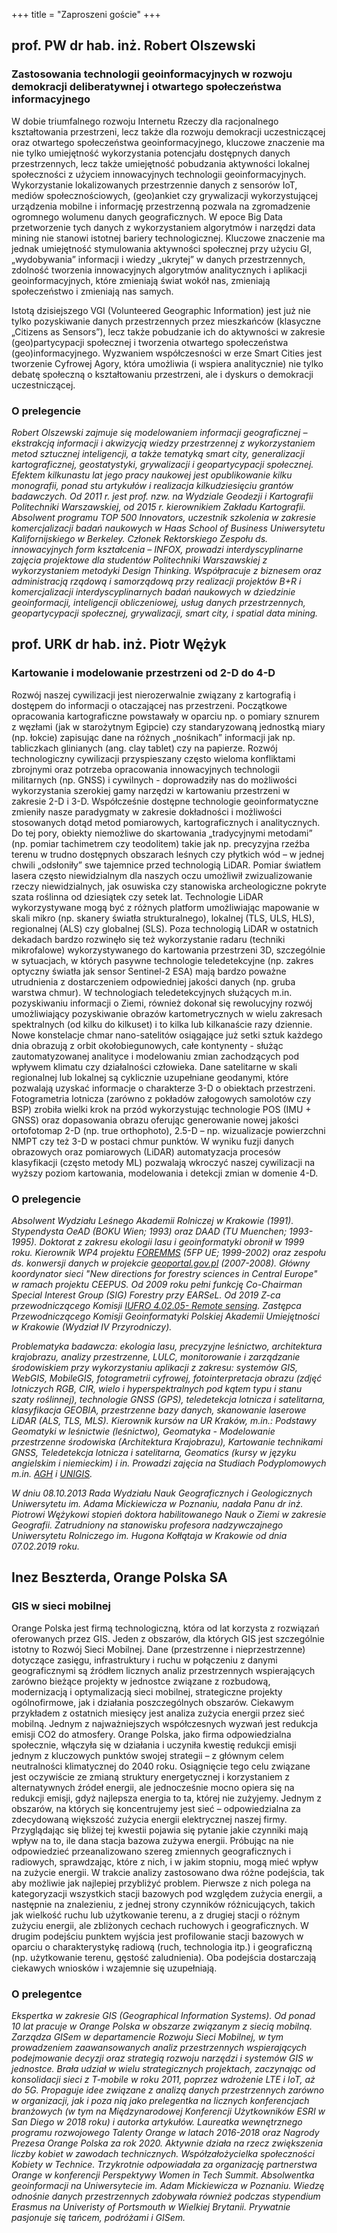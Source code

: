 +++
title = "Zaproszeni goście"
+++

## __prof. PW dr hab. inż. Robert Olszewski__

### Zastosowania technologii geoinformacyjnych w rozwoju demokracji deliberatywnej i otwartego społeczeństwa informacyjnego
W dobie triumfalnego rozwoju Internetu Rzeczy dla racjonalnego kształtowania przestrzeni, lecz także dla rozwoju demokracji uczestniczącej oraz otwartego społeczeństwa geoinformacyjnego, kluczowe znaczenie ma nie tylko umiejętność wykorzystania potencjału dostępnych danych przestrzennych, lecz także umiejętność pobudzania aktywności lokalnej społeczności z użyciem innowacyjnych technologii geoinformacyjnych. Wykorzystanie lokalizowanych przestrzennie danych z sensorów IoT, mediów społecznościowych,  (geo)ankiet czy grywalizacji wykorzystującej urządzenia mobilne i informację przestrzenną pozwala na zgromadzenie ogromnego wolumenu danych geograficznych. W epoce Big Data przetworzenie tych danych z wykorzystaniem algorytmów i narzędzi data mining nie stanowi istotnej bariery technologicznej. Kluczowe znaczenie ma jednak umiejętność stymulowania aktywności społecznej przy użyciu GI, „wydobywania” informacji i wiedzy „ukrytej” w danych przestrzennych, zdolność tworzenia innowacyjnych algorytmów analitycznych i aplikacji geoinformacyjnych, które zmieniają świat wokół nas, zmieniają społeczeństwo i zmieniają nas samych. 

Istotą dzisiejszego VGI (Volunteered Geographic Information) jest już nie tylko pozyskiwanie danych przestrzennych przez mieszkańców (klasyczne „Citizens as Sensors”), lecz także pobudzanie ich do aktywności w zakresie (geo)partycypacji społecznej i tworzenia otwartego  społeczeństwa (geo)informacyjnego. Wyzwaniem współczesności w erze Smart Cities jest tworzenie Cyfrowej Agory, która umożliwia (i wspiera analitycznie) nie tylko debatę społeczną o kształtowaniu przestrzeni, ale i dyskurs o demokracji uczestniczącej. 

### O prelegencie

*Robert Olszewski zajmuje się modelowaniem informacji geograficznej – ekstrakcją informacji i akwizycją wiedzy przestrzennej z wykorzystaniem metod sztucznej inteligencji, a także tematyką smart city, generalizacji kartograficznej, geostatystyki, grywalizacji i geopartycypacji społecznej. Efektem kilkunastu lat jego pracy naukowej jest opublikowanie kilku monografii, ponad stu artykułów i realizacja kilkudziesięciu grantów badawczych. Od 2011 r. jest prof. nzw. na Wydziale Geodezji i Kartografii Politechniki Warszawskiej, od 2015 r. kierownikiem Zakładu Kartografii. Absolwent programu TOP 500 Innovators, uczestnik szkolenia w zakresie komercjalizacji badań naukowych w Haas School of Business Uniwersytetu Kalifornijskiego w Berkeley. Członek Rektorskiego Zespołu ds. innowacyjnych form kształcenia – INFOX, prowadzi interdyscyplinarne zajęcia projektowe dla studentów Politechniki Warszawskiej z wykorzystaniem metodyki Design Thinking. Współpracuje z biznesem oraz administracją rządową i samorządową przy realizacji projektów B+R i komercjalizacji interdyscyplinarnych badań naukowych w dziedzinie geoinformacji, inteligencji obliczeniowej, usług danych przestrzennych, geopartycypacji społecznej, grywalizacji, smart city, i spatial data mining.*


## __prof. URK dr hab. inż. Piotr Wężyk__

### Kartowanie i modelowanie przestrzeni od 2-D do 4-D
Rozwój naszej cywilizacji jest nierozerwalnie związany z kartografią i dostępem do informacji o otaczającej nas przestrzeni. Początkowe opracowania kartograficzne powstawały w oparciu np. o pomiary sznurem z węzłami (jak w starożytnym Egipcie) czy standaryzowaną jednostką miary (np. łokcie) zapisując dane na różnych „nośnikach” informacji jak np. tabliczkach glinianych (ang. clay tablet) czy na papierze. Rozwój technologiczny cywilizacji przyspieszany często wieloma konfliktami zbrojnymi oraz potrzeba opracowania innowacyjnych technologii militarnych (np. GNSS) i cywilnych - doprowadziły nas do możliwości wykorzystania szerokiej gamy narzędzi w kartowaniu przestrzeni w zakresie 2-D i 3-D. Współcześnie dostępne technologie geoinformatyczne zmieniły nasze paradygmaty w zakresie dokładności i możliwości stosowanych dotąd metod pomiarowych, kartograficznych i analitycznych. Do tej pory, obiekty niemożliwe do skartowania „tradycyjnymi metodami” (np. pomiar tachimetrem czy teodolitem) takie jak np. precyzyjna rzeźba terenu w trudno dostępnych obszarach leśnych czy płytkich wód – w jednej chwili „odsłoniły” swe tajemnice przed technologią LiDAR.  Pomiar światłem lasera często niewidzialnym dla naszych oczu umożliwił zwizualizowanie rzeczy niewidzialnych, jak osuwiska czy stanowiska archeologiczne pokryte szata roślinna od dziesiątek czy setek lat. Technologie LiDAR wykorzystywane mogą być z różnych platform umożliwiając mapowanie w skali mikro (np. skanery światła strukturalnego), lokalnej (TLS, ULS, HLS), regionalnej (ALS) czy globalnej (SLS). Poza technologią LiDAR w ostatnich dekadach bardzo rozwinęło się też wykorzystanie radaru (techniki mikrofalowe) wykorzystywanego do kartowania przestrzeni 3D, szczególnie w sytuacjach, w których pasywne technologie teledetekcyjne (np. zakres optyczny światła jak sensor Sentinel-2 ESA) mają bardzo poważne utrudnienia z dostarczeniem odpowiedniej jakości danych (np. gruba warstwa chmur). W technologiach teledetekcyjnych służących m.in.  pozyskiwaniu informacji o Ziemi, również dokonał się rewolucyjny rozwój umożliwiający pozyskiwanie obrazów kartometrycznych w wielu zakresach spektralnych (od kilku do kilkuset) i to kilka lub kilkanaście razy dziennie. Nowe konstelacje chmar nano-satelitów osiągające już setki sztuk każdego dnia obrazują z orbit okołobiegunowych, całe kontynenty - służąc zautomatyzowanej analityce i modelowaniu zmian zachodzących pod wpływem klimatu czy działalności człowieka. Dane satelitarne w skali regionalnej lub lokalnej są cyklicznie uzupełniane geodanymi, które pozwalają uzyskać informacje o charakterze 3-D  o obiektach przestrzeni. Fotogrametria lotnicza (zarówno z pokładów załogowych samolotów czy BSP) zrobiła wielki krok na przód wykorzystując technologie POS (IMU + GNSS) oraz dopasowania obrazu oferując generowanie nowej jakości ortofotomap 2-D (np. true orthophoto), 2.5-D – np. wizualizacje powierzchni NMPT czy też 3-D w postaci chmur punktów. W wyniku fuzji danych obrazowych oraz pomiarowych (LiDAR) automatyzacja procesów klasyfikacji (często metody ML) pozwalają wkroczyć naszej cywilizacji na wyższy poziom kartowania, modelowania i detekcji zmian w domenie 4-D.   

### O prelegencie
*Absolwent Wydziału Leśnego Akademii Rolniczej w Krakowie (1991). Stypendysta OeAD (BOKU Wien; 1993) oraz DAAD (TU Muenchen; 1993-1995). Doktorat z zakresu ekologii lasu i geoinformatyki obronił w 1999 roku. Kierownik WP4 projektu [FOREMMS](https://web.archive.org/web/20160630041834/http://www.earsel.org/SIG/Forestry/index.php) (5FP UE; 1999-2002) oraz zespołu ds. konwersji danych w projekcie [geoportal.gov.pl](geoportal.gov.pl) (2007-2008). Główny koordynator sieci "New directions for forestry sciences in Central Europe" w ramach projektu CEEPUS. Od 2009 roku pełni funkcję Co-Chairman Special Interest Group (SIG) Forestry przy EARSeL. Od 2019 Z-ca przewodniczącego Komisji [IUFRO 4.02.05- Remote sensing](https://web.archive.org/web/20210419152312/https://www.iufro.org/science/divisions/division-4/40000/40200/40205/). Zastępca Przewodniczącego Komisji Geoinformatyki Polskiej Akademii Umiejętności w Krakowie (Wydział IV Przyrodniczy).*

*Problematyka badawcza: ekologia lasu, precyzyjne leśnictwo, architektura krajobrazu, analizy przestrzenne, LULC, monitorowanie i zarządzanie środowiskiem przy wykorzystaniu aplikacji z zakresu: systemów GIS, WebGIS, MobileGIS, fotogrametrii cyfrowej, fotointerpretacja obrazu (zdjęć lotniczych RGB, CIR, wielo i hyperspektralnych pod kątem typu i stanu szaty roślinnej), technologie GNSS (GPS), teledetekcja lotnicza i satelitarna, klasyfikacja GEOBIA, przestrzenne bazy danych, skanowanie laserowe LiDAR (ALS, TLS, MLS). Kierownik kursów na UR Kraków, m.in.: Podstawy Geomatyki w leśnictwie (leśnictwo), Geomatyka - Modelowanie przestrzenne środowiska (Architektura Krajobrazu), Kartowanie technikami GNSS, Teledetekcja lotnicza i satelitarna, Geomatics (kursy w języku angielskim i niemieckim) i in. Prowadzi zajęcia na Studiach Podyplomowych m.in. [AGH](https://web.archive.org/web/20210421120247/http://home.agh.edu.pl/~zfiit/studium/index.html) i [UNIGIS](https://web.archive.org/web/20210615054902/http://krakow.unigis.net/UIA/UNIGIS-Krakow).*

*W dniu 08.10.2013 Rada Wydziału Nauk Geograficznych i Geologicznych Uniwersytetu im. Adama Mickiewicza w Poznaniu, nadała Panu dr inż. Piotrowi Wężykowi stopień doktora habilitowanego Nauk o Ziemi w zakresie Geografii. Zatrudniony na stanowisku profesora nadzywczajnego Uniwersytetu Rolniczego im. Hugona Kołłątaja w Krakowie od dnia 07.02.2019 roku.*

## __Inez Beszterda, Orange Polska SA__

### GIS w sieci mobilnej 
Orange Polska jest firmą technologiczną, która od lat korzysta z rozwiązań oferowanych przez GIS. Jeden z obszarów, dla których GIS jest szczególnie istotny to Rozwój Sieci Mobilnej. Dane (przestrzenne i nieprzestrzenne) dotyczące zasięgu, infrastruktury i ruchu w połączeniu z danymi geograficznymi są źródłem licznych analiz przestrzennych wspierających zarówno bieżące projekty w jednostce związane z rozbudową, modernizacją i optymalizacją sieci mobilnej, strategiczne projekty ogólnofirmowe, jak i działania poszczególnych obszarów.
Ciekawym przykładem z ostatnich miesięcy jest analiza zużycia energii przez sieć mobilną. Jednym z najważniejszych współczesnych wyzwań jest redukcja emisji CO2 do atmosfery. Orange Polska, jako firma odpowiedzialna społecznie, włączyła się w działania i uczyniła kwestię redukcji emisji jednym z kluczowych punktów swojej strategii – z głównym celem neutralności klimatycznej do 2040 roku. Osiągnięcie tego celu związane jest oczywiście ze zmianą struktury energetycznej i korzystaniem z alternatywnych źródeł energii, ale jednocześnie mocno opiera się na redukcji emisji, gdyż najlepsza energia to ta, której nie zużyjemy. Jednym z obszarów, na których się koncentrujemy jest sieć – odpowiedzialna za zdecydowaną większość zużycia energii elektrycznej naszej firmy. Przyglądając się bliżej tej kwestii pojawia się pytanie jakie czynniki mają wpływ na to, ile dana stacja bazowa zużywa energii. Próbując na nie odpowiedzieć przeanalizowano szereg zmiennych geograficznych i radiowych, sprawdzając, które z nich, i w jakim stopniu, mogą mieć wpływ na zużycie energii. W trakcie analizy zastosowano dwa różne podejścia, tak aby możliwie jak najlepiej przybliżyć problem. Pierwsze z nich polega na kategoryzacji wszystkich stacji bazowych pod względem zużycia energii, a następnie na znalezieniu, z jednej strony czynników różnicujących, takich jak wielkość ruchu lub użytkowanie terenu, a z drugiej stacji o różnym zużyciu energii, ale zbliżonych cechach ruchowych i geograficznych. W drugim podejściu punktem wyjścia jest profilowanie stacji bazowych w oparciu o charakterystykę radiową (ruch, technologia itp.) i geograficzną (np. użytkowanie terenu, gęstość zaludnienia). Oba podejścia dostarczają ciekawych wniosków i wzajemnie się uzupełniają.

### O prelegentce

*Ekspertka w zakresie GIS (Geographical Information Systems). Od ponad 10 lat pracuje w Orange Polska w obszarze związanym z siecią mobilną. Zarządza GISem w departamencie Rozwoju Sieci Mobilnej, w tym prowadzeniem zaawansowanych analiz przestrzennych wspierających podejmowanie decyzji oraz strategią rozwoju narzędzi i systemów GIS w jednostce. Brała udział w wielu strategicznych projektach, zaczynając od konsolidacji sieci z T-mobile w roku 2011, poprzez wdrożenie LTE i IoT, aż do 5G. Propaguje idee związane z analizą danych przestrzennych zarówno w organizacji, jak i poza nią jako prelegentka na licznych konferencjach branżowych (w tym na Międzynarodowej Konferencji Użytkowników ESRI w San Diego w 2018 roku) i autorka artykułów. Laureatka wewnętrznego programu rozwojowego Talenty Orange w latach 2016-2018 oraz Nagrody Prezesa Orange Polska za rok 2020. Aktywnie działa na rzecz zwiększenia liczby kobiet w zawodach technicznych. Współzałożycielka społeczności Kobiety w Technice. Trzykrotnie odpowiadała za organizację partnerstwa Orange w konferencji Perspektywy Women in Tech Summit. Absolwentka geoinformacji na Uniwersytecie im. Adam Mickiewicza w Poznaniu. Wiedzę odnośnie danych przestrzennych zdobywała również podczas stypendium Erasmus na Univeristy of Portsmouth w Wielkiej Brytanii. Prywatnie pasjonuje się tańcem, podróżami i GISem.*
